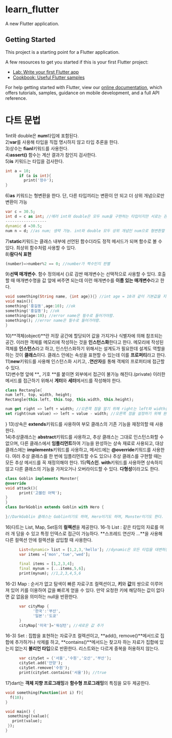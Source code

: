 # learn_flutter

A new Flutter application.

## Getting Started

This project is a starting point for a Flutter application.

A few resources to get you started if this is your first Flutter project:

- [Lab: Write your first Flutter app](https://flutter.dev/docs/get-started/codelab)
- [Cookbook: Useful Flutter samples](https://flutter.dev/docs/cookbook)

For help getting started with Flutter, view our
[online documentation](https://flutter.dev/docs), which offers tutorials,
samples, guidance on mobile development, and a full API reference.


# 다트 문법
1int와 double은 **num**타입에 포함된다.  
2)**var**를 사용해 타입을 직접 명시하지 않고 타입 추론을 한다.  
3)상수는 **fianl**키워드를 사용한다.  
4)**assert()** 함수는 계산 결과가 참인지 검사한다.  
5)**is** 키워드는 타입을 검사한다.
```dart
int a = 10;
      if (a is int){
        print('정수');
}
```
6)**as** 키워드는 형변환을 한다. 단, 다른 타입끼리는 변환이 안 되고 더 상위 개념으로만 변환이 가능
```dart
var c = 30.5;
int d = c as int; //에러 int와 double은 모두 num을 구현하는 타입이지만 서로는 관계가 없기 때문에 형변환이 불가능.
------------------
dynamic d =30.5;
num n = d; //as num; 생략 가능. int와 double 모두 상위 개념인 num으로 형변환할 수 있다.
```
7)**static**키워드는 클래스 내부에 선언된 함수더라도 정적 메서드가 되며 함수로 볼 수 있다. 최상위 함수처럼 사용할 수 있다.  
8)**람다식 표현** 
```dart
(number)=>number%2 == 0; //number가 짝수인지 판별
```
9)**선택 매개변수**. 함수 정의에서 {}로 감싼 매개변수는 선택적으로 사용할 수 있다. 호출할 때 매개변수명을 값 앞에 써주면 되는데 이런 매개변수를 **이름 있는 매개변수**라고 한다.
```dart
void something(String name, {int age}){} //int age = 10과 같이 기본값을 지정할 수도 있다.
void main(){
something('홍길동',age:10); //ok
something('홍길동'); //ok
something(age:10); //error name은 필수로 들어가야함.
something(); //error name은 필수로 들어가야함. 
}
```
10)**객체(object)**란 저장 공간에 할당되어 값을 가지거나 식별자에 의해 참조되는 공간. 이러한 객체를 메모리에 작성하는 것을 **인스턴스화**한다고 한다. 메모리에 작성된 객체를 **인스턴스**라고 하고, 인스턴스화하기 위해서는 설계도가 필요한데 설계도 역할을 하는 것이 **클래스**이다. 클래스 안에는 속성을 표현할 수 있는데 이를 **프로퍼티**라고 한다.  
11)**new**키워드를 사용해 인스턴스화 시키고, **.연산자**를 통해 객체의 프로퍼티에 접근할 수 있다.  
12)변수명 앞에 **_ 기호 **를 붙이면 외부에서 접근이 불가능 해진다.(private) 이러한 메서드를 접근하기 위해서 **게터**와 **세터**메서드를 작성해야 한다.  
```dart
class Rectangle{
num left, top, width, height;
Rectangle(this.left, this.top, this.width, this.height);

num get right => left + width; //오른쪽 점을 알기 위해 right는 left와 width를 더한 값을 반환한다. 
set right(num value) => left = value - width; //오른쪽 점을 설정하기 위해 원하는 위치값 value를 매개인자로 받아 value에서 width를 뺀 값을 left에 할당한다.
```
}
13)상속은 **extends**키워드를 사용하여 부모 클래스의 기존 기능을 재정의할 때 사용한다.  
14)추상클래스는 **abstract**키워드를 사용하고, 추상 클래스는 그대로 인스턴스화할 수 없으며, 다른 클래스에서 **임플리먼트**하여 기능을 완성하는 상속 재료로 사용되고, 대상 클래스에는 **implements**키워드를 사용하고, 메서드에는 **@override**키워드를 사용한다. 여러 추상 클래스를 한 번에 임플리먼트할 수도 있으나 추상 클래스를 구현할 때는 모든 추상 메서드를 꼭 재정의해야 한다.
15)**믹스인**. **with**키워드를 사용하면 상속하지 않고 다른 클래스의 기능을 가져오거나 오버라이드할 수 있다. **다형성**이라고도 한다.
```dart
class Goblin implements Monster{
@override
void attack(){
      print('고블린 어택');
}
}
class DarkGoblin extends Goblin with Hero {
      
}//DarkGoblin 클래스는 Goblin이기도 하며, Hero이기도 하며, Monster이기도 한다. 
```
16)다트는 List, Map, Set등의 **컬렉션**을 제공한다.
  16-1) List : 같은 타입의 자료를 여러 개 담을 수 있고 특정 인덱스로 접근이 가능하다. **스프레드 연산자 ...**을 사용해 다른 컬렉션 안에 컬렉션을 삽입할 때 사용한다.
```dart
      List<dynamic> list = [1,2,3,'hello']; //dynamic은 모든 타입을 대변하는 특수한 타입.
      var items =['mon','tue','wed'];
      
      final items = [1,2,3,4];
      final mynum = [...items,5,6];
      print(mynum); //1,2,3,4,5,6
```
  16-2) Map : 순서가 없고 탐색이 빠른 자료구조 컬렉션이고, **키**와 **값**의 쌍으로 이루어져 있어 키를 이용하여 값을 빠르게 얻을 수 있다. 만약 요청한 키에 해당하는 값이 없다면 값 없음을 의미하는 null을 반환한다.
```dart
      var cityMap {
            '한국':'부산',
            '일본':'도쿄'
      }
      cityNap['미국']='워싱턴'; //새로운 값 추가
```      
  16-3) Set : 집합을 표현하는 자료구조 컬렉션이고, **add(), remove()**메서드로 집합에 추가하거나 삭제를 하고, **contains()**메서드는 찾고자 하는 자료가 집합에 있는지 없는지 **불리언 타입**으로 반환한다. 리스트와는 다르게 중복을 허용하지 않는다.
```dart
      var citySet = {'서울','수원','오산','부산'};
      citySet.add('안양');
      citySet.remove('수원');
      print(citySet.contains('서울')); //true
``` 
17)dart는 **객체 지향 프로그래밍**과 **함수형 프로그래밍**의 특징을 모두 제공한다.  
```dart
void something(Function(int i) f){
  f(10);
}

void main() {
 something((value){
   print(value);
 });
}
```

